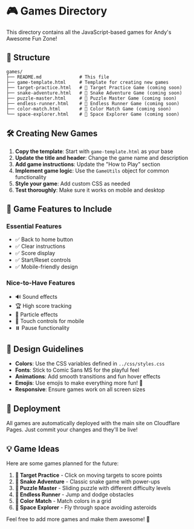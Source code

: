 # 🎮 Games Directory

This directory contains all the JavaScript-based games for Andy's Awesome Fun Zone!

## 📁 Structure

```
games/
├── README.md              # This file
├── game-template.html     # Template for creating new games
├── target-practice.html   # 🎯 Target Practice Game (coming soon)
├── snake-adventure.html   # 🐍 Snake Adventure Game (coming soon)
├── puzzle-master.html     # 🧩 Puzzle Master Game (coming soon)
├── endless-runner.html    # 🏃 Endless Runner Game (coming soon)
├── color-match.html       # 🎨 Color Match Game (coming soon)
└── space-explorer.html    # 🚀 Space Explorer Game (coming soon)
```

## 🛠️ Creating New Games

1. **Copy the template**: Start with `game-template.html` as your base
2. **Update the title and header**: Change the game name and description
3. **Add game instructions**: Update the "How to Play" section
4. **Implement game logic**: Use the `GameUtils` object for common functionality
5. **Style your game**: Add custom CSS as needed
6. **Test thoroughly**: Make sure it works on mobile and desktop

## 🎯 Game Features to Include

### Essential Features
- ✅ Back to home button
- ✅ Clear instructions
- ✅ Score display
- ✅ Start/Reset controls
- ✅ Mobile-friendly design

### Nice-to-Have Features
- 🔊 Sound effects
- 🏆 High score tracking
- 🎨 Particle effects
- 📱 Touch controls for mobile
- ⏸️ Pause functionality

## 🎨 Design Guidelines

- **Colors**: Use the CSS variables defined in `../css/styles.css`
- **Fonts**: Stick to Comic Sans MS for the playful feel
- **Animations**: Add smooth transitions and fun hover effects
- **Emojis**: Use emojis to make everything more fun! 🎉
- **Responsive**: Ensure games work on all screen sizes

## 🚀 Deployment

All games are automatically deployed with the main site on Cloudflare Pages. Just commit your changes and they'll be live!

## 💡 Game Ideas

Here are some games planned for the future:

1. **🎯 Target Practice** - Click on moving targets to score points
2. **🐍 Snake Adventure** - Classic snake game with power-ups
3. **🧩 Puzzle Master** - Sliding puzzle with different difficulty levels
4. **🏃 Endless Runner** - Jump and dodge obstacles
5. **🎨 Color Match** - Match colors in a grid
6. **🚀 Space Explorer** - Fly through space avoiding asteroids

Feel free to add more games and make them awesome! 🌟
